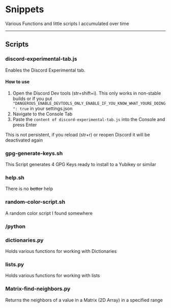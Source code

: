 # Snippets

Various Functions and little scripts I accumulated over time

---

## Scripts

### discord-experimental-tab.js

Enables the Discord Experimental tab.

#### How to use

1. Open the Discord Dev tools (str+shift+i). This only works in non-stable builds or if you put ``` "DANGEROUS_ENABLE_DEVTOOLS_ONLY_ENABLE_IF_YOU_KNOW_WHAT_YOURE_DOING": true``` in your settings.json
2. Navigate to the Console Tab
3. Paste the ```content of discord-experimental-tab.js``` into the Console and press Enter

This is not persistent, if you reload (str+r) or reopen Discord it will be deactivated again

### gpg-generate-keys.sh

This Script generates 4 GPG Keys ready to install to a Yubikey or similar

### help.sh

There is no ~~better~~ help

### random-color-script.sh

A random color script I found somewhere

### /python

### dictionaries.py

Holds various functions for working with Dictionaries

### lists.py

Holds various functions for working with lists

### Matrix-find-neighbors.py

Returns the neighbors of a value in a Matrix (2D Array) in a specified range
